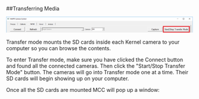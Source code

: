 ##Transferring Media

![](/assets/transfer_mode.png)

Transfer mode mounts the SD cards inside each Kernel camera to your computer so you can browse the contents.

To enter Transfer mode, make sure you have clicked the Connect button and found all the connected cameras. Then click the "Start/Stop Transfer Mode" button. The cameras will go into Transfer mode one at a time. Their SD cards will begin showing up on your computer.

Once all the SD cards are mounted MCC will pop up a window:

